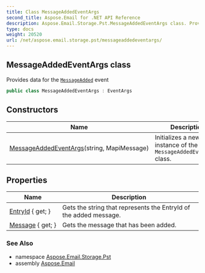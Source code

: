 ```yaml
---
title: Class MessageAddedEventArgs
second_title: Aspose.Email for .NET API Reference
description: Aspose.Email.Storage.Pst.MessageAddedEventArgs class. Provides data for the MessageAdded event
type: docs
weight: 20520
url: /net/aspose.email.storage.pst/messageaddedeventargs/
---
```

## MessageAddedEventArgs class

Provides data for the [`MessageAdded`](../folderinfo/messageadded/) event

```csharp
public class MessageAddedEventArgs : EventArgs
```

## Constructors

| Name | Description |
| --- | --- |
| [MessageAddedEventArgs](messageaddedeventargs/)(string, MapiMessage) | Initializes a new instance of the `MessageAddedEventArgs` class. |

## Properties

| Name | Description |
| --- | --- |
| [EntryId](../../aspose.email.storage.pst/messageaddedeventargs/entryid/) { get; } | Gets the string that represents the EntryId of the added message. |
| [Message](../../aspose.email.storage.pst/messageaddedeventargs/message/) { get; } | Gets the message that has been added. |

### See Also

* namespace [Aspose.Email.Storage.Pst](../../aspose.email.storage.pst/)
* assembly [Aspose.Email](../../)



